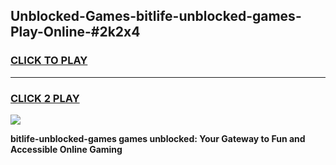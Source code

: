 
## Unblocked-Games-bitlife-unblocked-games-Play-Online-#2k2x4
<h3>
<a href="https://premium.freeplayer.one?title=bitlife-unblocked-games&ref=27F">CLICK TO PLAY</a></h3>
<hr>

<h3>
<a href="https://premium.freeplayer.one?title=bitlife-unblocked-games&ref=27F">CLICK 2 PLAY</a>
  
</h3>

<a href="https://premium.freeplayer.one?title=bitlife-unblocked-games&ref=27F"><img src="https://clearcache.store/games.png"></a>


**bitlife-unblocked-games games unblocked: Your Gateway to Fun and Accessible Online Gaming**
